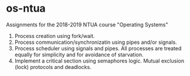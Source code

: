 # os-ntua
Assignments for the 2018-2019 NTUA course "Operating Systems"

1) Process creation using fork/wait. 
2) Process communication/synchronizatin using pipes and/or signals.
3) Process scheduler using signals and pipes. All processes are treated equally for simplicity and for avoidance of starvation.
4) Implement a critical section using semaphores logic. Mutual exclusion (lock) protocols and deadlocks.
